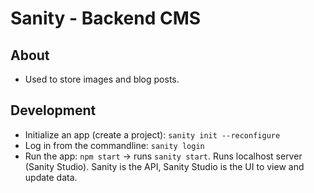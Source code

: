 # Sanity - Backend CMS

## About

- Used to store images and blog posts.

## Development

- Initialize an app (create a project): `sanity init --reconfigure`
- Log in from the commandline: `sanity login`
- Run the app: `npm start` -> runs `sanity start`. Runs localhost server (Sanity Studio). Sanity is the API, Sanity Studio is the UI to view and update data.
